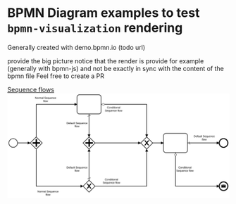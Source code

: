 # BPMN Diagram examples to test `bpmn-visualization` rendering

Generally created with demo.bpmn.io (todo url)

provide the big picture
notice that the render is provide for example (generally with bpmn-js) and not be exactly in sync with the content of
 the bpmn file
Feel free to create a PR

[Sequence flows](./all_sequence_flow_types__bpmnio.bpmn)
![](./all_sequence_flow_types__bpmnio.svg)

